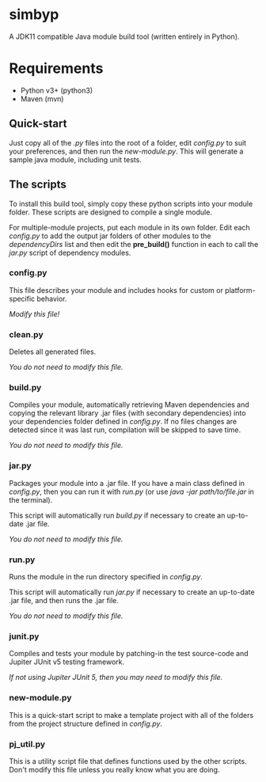 # simbyp
A JDK11 compatible Java module build tool (written entirely in Python).

# Requirements
* Python v3+ (python3)
* Maven (mvn)

## Quick-start
Just copy all of the *.py* files into the root of a folder, edit *config.py* to suit your preferences, and then run the *new-module.py*. This will generate a sample java module, including unit tests.

## The scripts
To install this build tool, simply copy these python scripts into your module folder. These scripts are designed to compile a single module. 

For multiple-module projects, put each module in its own folder. Edit each *config.py* to add the output jar folders of other modules to the *dependencyDirs* list and then edit the **pre_build()** function in each to call the *jar.py* script of dependency modules.

### config.py
This file describes your module and includes hooks for custom or platform-specific behavior. 

*Modify this file!*

### clean.py
Deletes all generated files. 

*You do not need to modify this file.*

### build.py
Compiles your module, automatically retrieving Maven dependencies and copying the relevant library .jar files (with secondary dependencies) into your dependencies folder defined in *config.py*. If no files changes are detected since it was last run, compilation will be skipped to save time. 

*You do not need to modify this file.*

### jar.py
Packages your module into a .jar file. If you have a main class defined in *config.py*, then you can run it with *run.py* (or use *java -jar path/to/file.jar* in the terminal). 

This script will automatically run *build.py* if necessary to create an up-to-date .jar file.

*You do not need to modify this file.*

### run.py
Runs the module in the run directory specified in *config.py*.

This script will automatically run *jar.py* if necessary to create an up-to-date .jar file, and then runs the .jar file.

*You do not need to modify this file.*

### junit.py
Compiles and tests your module by patching-in the test source-code and Jupiter JUnit v5 testing framework.

*If not using Jupiter JUnit 5, then you may need to modify this file.*

### new-module.py
This is a quick-start script to make a template project with all of the folders from the project structure defined in *config.py*.

### pj_util.py
This is a utility script file that defines functions used by the other scripts. Don't modify this file unless you really know what you are doing.
